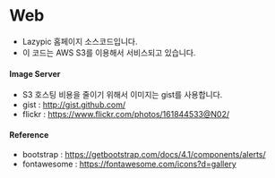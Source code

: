 # Web
- Lazypic 홈페이지 소스코드입니다.
- 이 코드는 AWS S3를 이용해서 서비스되고 있습니다.

#### Image Server
- S3 호스팅 비용을 줄이기 위해서 이미지는 gist를 사용합니다.
- gist : http://gist.github.com/
- flickr : https://www.flickr.com/photos/161844533@N02/

#### Reference
- bootstrap : https://getbootstrap.com/docs/4.1/components/alerts/
- fontawesome : https://fontawesome.com/icons?d=gallery
